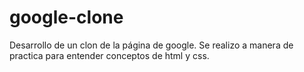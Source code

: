 # google-clone
Desarrollo de un clon de la página de google. Se realizo a manera de practica para entender conceptos de html y css.
